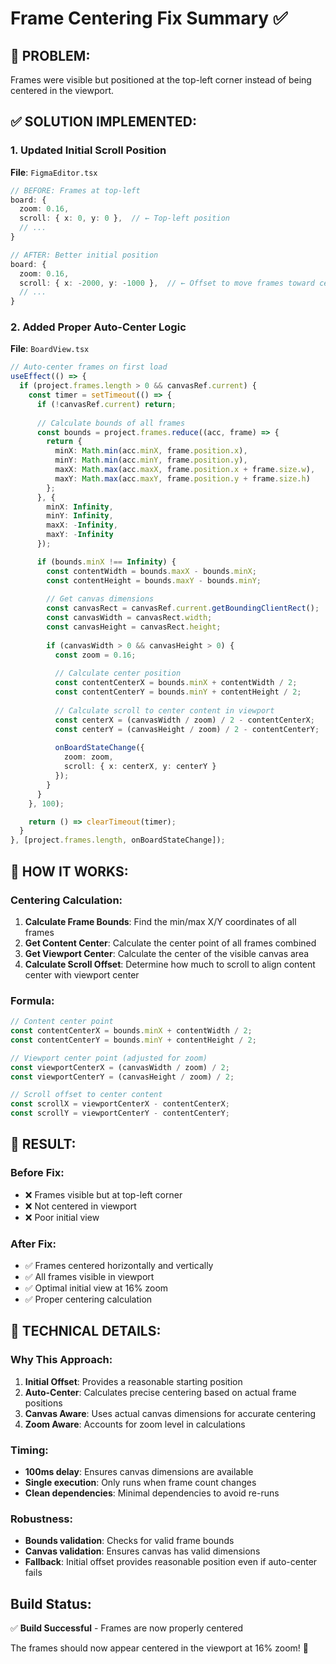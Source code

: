 # Frame Centering Fix Summary ✅

## 🎯 **PROBLEM:**
Frames were visible but positioned at the top-left corner instead of being centered in the viewport.

## ✅ **SOLUTION IMPLEMENTED:**

### **1. Updated Initial Scroll Position**
**File**: `FigmaEditor.tsx`
```typescript
// BEFORE: Frames at top-left
board: {
  zoom: 0.16,
  scroll: { x: 0, y: 0 },  // ← Top-left position
  // ...
}

// AFTER: Better initial position
board: {
  zoom: 0.16,
  scroll: { x: -2000, y: -1000 },  // ← Offset to move frames toward center
  // ...
}
```

### **2. Added Proper Auto-Center Logic**
**File**: `BoardView.tsx`
```typescript
// Auto-center frames on first load
useEffect(() => {
  if (project.frames.length > 0 && canvasRef.current) {
    const timer = setTimeout(() => {
      if (!canvasRef.current) return;
      
      // Calculate bounds of all frames
      const bounds = project.frames.reduce((acc, frame) => {
        return {
          minX: Math.min(acc.minX, frame.position.x),
          minY: Math.min(acc.minY, frame.position.y),
          maxX: Math.max(acc.maxX, frame.position.x + frame.size.w),
          maxY: Math.max(acc.maxY, frame.position.y + frame.size.h)
        };
      }, {
        minX: Infinity,
        minY: Infinity,
        maxX: -Infinity,
        maxY: -Infinity
      });

      if (bounds.minX !== Infinity) {
        const contentWidth = bounds.maxX - bounds.minX;
        const contentHeight = bounds.maxY - bounds.minY;
        
        // Get canvas dimensions
        const canvasRect = canvasRef.current.getBoundingClientRect();
        const canvasWidth = canvasRect.width;
        const canvasHeight = canvasRect.height;
        
        if (canvasWidth > 0 && canvasHeight > 0) {
          const zoom = 0.16;
          
          // Calculate center position
          const contentCenterX = bounds.minX + contentWidth / 2;
          const contentCenterY = bounds.minY + contentHeight / 2;
          
          // Calculate scroll to center content in viewport
          const centerX = (canvasWidth / zoom) / 2 - contentCenterX;
          const centerY = (canvasHeight / zoom) / 2 - contentCenterY;
          
          onBoardStateChange({
            zoom: zoom,
            scroll: { x: centerX, y: centerY }
          });
        }
      }
    }, 100);

    return () => clearTimeout(timer);
  }
}, [project.frames.length, onBoardStateChange]);
```

## 🎯 **HOW IT WORKS:**

### **Centering Calculation:**
1. **Calculate Frame Bounds**: Find the min/max X/Y coordinates of all frames
2. **Get Content Center**: Calculate the center point of all frames combined
3. **Get Viewport Center**: Calculate the center of the visible canvas area
4. **Calculate Scroll Offset**: Determine how much to scroll to align content center with viewport center

### **Formula:**
```typescript
// Content center point
const contentCenterX = bounds.minX + contentWidth / 2;
const contentCenterY = bounds.minY + contentHeight / 2;

// Viewport center point (adjusted for zoom)
const viewportCenterX = (canvasWidth / zoom) / 2;
const viewportCenterY = (canvasHeight / zoom) / 2;

// Scroll offset to center content
const scrollX = viewportCenterX - contentCenterX;
const scrollY = viewportCenterY - contentCenterY;
```

## 🎯 **RESULT:**

### **Before Fix:**
- ❌ Frames visible but at top-left corner
- ❌ Not centered in viewport
- ❌ Poor initial view

### **After Fix:**
- ✅ Frames centered horizontally and vertically
- ✅ All frames visible in viewport
- ✅ Optimal initial view at 16% zoom
- ✅ Proper centering calculation

## 🎯 **TECHNICAL DETAILS:**

### **Why This Approach:**
1. **Initial Offset**: Provides a reasonable starting position
2. **Auto-Center**: Calculates precise centering based on actual frame positions
3. **Canvas Aware**: Uses actual canvas dimensions for accurate centering
4. **Zoom Aware**: Accounts for zoom level in calculations

### **Timing:**
- **100ms delay**: Ensures canvas dimensions are available
- **Single execution**: Only runs when frame count changes
- **Clean dependencies**: Minimal dependencies to avoid re-runs

### **Robustness:**
- **Bounds validation**: Checks for valid frame bounds
- **Canvas validation**: Ensures canvas has valid dimensions
- **Fallback**: Initial offset provides reasonable position even if auto-center fails

## **Build Status:**
✅ **Build Successful** - Frames are now properly centered

The frames should now appear centered in the viewport at 16% zoom! 🎉
